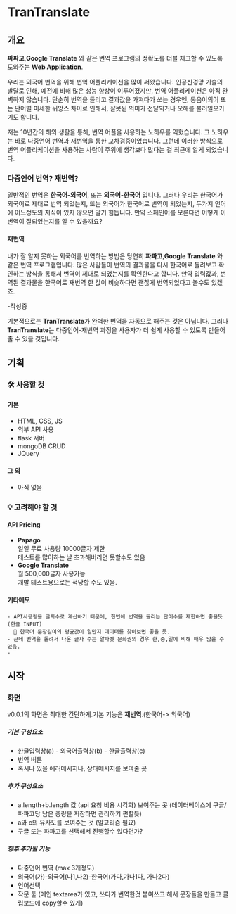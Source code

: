 # TranTranslate 

## 개요 
**파파고**,**Google Translate** 와 같은 번역 프로그램의 정확도를 더블 체크할 수 있도록 도와주는 **Web Application**.  
  
  
우리는 외국어 번역을 위해 번역 어플리케이션을 많이 써왔습니다. 인공신경망 기술의 발달로 인해, 예전에 비해 많은 성능 향상이 이루어졌지만, 번역 어플리케이션은 아직 완벽하지 않습니다. 단순히 번역을 돌리고 결과값을 가져다가 쓰는 경우엔, 동음이의어 또는 단어별 미세한 뉘앙스 차이로 인해서, 잘못된 의미가 전달되거나 오해를 불러일으키기도 합니다.

저는 10년간의 해외 생활을 통해, 번역 어플을 사용하는 노하우를 익혔습니다. 그 노하우는 바로 다중언어 번역과 재번역을 통한 교차검증이었습니다.
그런데 이러한 방식으로 번역 어플리케이션을 사용하는 사람이 주위에 생각보다 많다는 걸 최근에 알게 되었습니다.

### 다중언어 번역? 재번역?
일반적인 번역은 **한국어-외국어**, 또는 **외국어-한국어** 입니다. 그러나 우리는 한국어가 외국어로 제대로 번역 되었는지, 또는 외국어가 한국어로 번역이 되었는지, 두가지 언어에 어느정도의 지식이 있지 않으면 알기 힘듭니다. 만약 스페인어를 모른다면 어떻게 이 번역이 잘되었는지를 알 수 있을까요?

#### 재번역 
내가 잘 알지 못하는 외국어를 번역하는 방법은 당연히 **파파고**,**Google Translate** 와 같은 번역 프로그램입니다. 많은 사람들이 번역의 결과물을 다시 한국어로 돌려보고 확인하는 방식을 통해서 번역이 제대로 되었는지를 확인한다고 합니다. 만약 입력값과, 번역된 결과물을 한국어로 재번역 한 값이 비슷하다면 괜찮게 번역되었다고 볼수도 있겠죠. 

-작성중

기본적으로는 **TranTranslate**가 완벽한 번역을 자동으로 해주는 것은 아닙니다. 그러나 **TranTranslate**는 다중언어-재번역 과정을 사용자가 더 쉽게 사용할 수 있도록 만들어 줄 수 있을 것입니다.

## 기획
### 🛠 사용할 것
   #### 기본
   - HTML, CSS, JS
   - 외부 API 사용
   - flask 서버
   - mongoDB CRUD
   - JQuery
   #### 그 외
   - 아직 없음
    

### 💡 고려해야 할 것
   #### API Pricing
   - **Papago**  
    일일 무료 사용량 10000글자 제한  
    테스트를 많이하는 날 초과해버리면 못할수도 있음
   - **Google Translate**  
    월 500,000글자 사용가능  
    개발 테스트용으로는 적당할 수도 있음.

#### 기타메모
    - API사용량을 글자수로 계산하기 때문에, 한번에 번역을 돌리는 단어수를 제한하면 좋을듯(한글 INPUT)
      📒 한국어 문장길이의 평균값이 얼만지 데이터를 찾아보면 좋을 듯.
    - 근데 번역을 돌려서 나온 글자 수는 알파벳 문화권의 경우 한,중,일에 비해 매우 많을 수 있음.
    - 

## 시작
### 화면
v0.0.1의 화면은 최대한 간단하게.기본 기능은 **재번역**.(한국어-> 외국어)

##### 기본 구성요소
- 한글입력창(a) - 외국어출력창(b) - 한글출력창(c)
- 번역 버튼
- 혹시나 있을 에러메시지나, 상태메시지를 보여줄 곳

##### 추가 구성요소
- a.length+b.length 값 (api 요청 비용 시각화) 보여주는 곳 (데이터베이스에 구글/파파고당 남은 총량을 저장하면 관리하기 편할듯)
- a와 c의 유사도를 보여주는 것 (알고리즘 필요)
- 구글 또는 파파고를 선택해서 진행할수 있다던가?

##### 향후 추가될 기능
- 다중언어 번역 (max 3개정도) 
- 외국어(가)-외국어(나1,나2)-한국어(가다,가나1다, 가나2다)
- 언어선택
- 작문 툴 (메인 textarea가 있고, 쓰다가 번역한것 붙여쓰고 해서 문장들을 만들고 클립보드에 copy할수 있게)